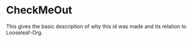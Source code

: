 # CheckMeOut
This gives the basic description of why this id was made and its relation to Looseleaf-Org.
